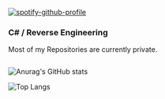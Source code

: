 [![spotify-github-profile](https://spotify-github-profile.vercel.app/api/view?uid=e46w8e2q90chkbupuypk47kw0&cover_image=true&theme=novatorem&align=right)](https://spotify-github-profile.vercel.app/api/view?uid=e46w8e2q90chkbupuypk47kw0&redirect=true)

### C# / Reverse Engineering

Most of my Repositories are currently private.

<a href="https://github.com/xDecider/">
<img alt="" src="https://komarev.com/ghpvc/?username=xDecider&style=flat-square">
</a>

![Anurag's GitHub stats](https://github-readme-stats.vercel.app/api?username=xDecider&count_private=true&show_icons=true&bg_color=121212&title_color=ff0000&text_color=cccccc&icon_color=bf0808&border_color=ff0000)

![Top Langs](https://github-readme-stats.vercel.app//api/top-langs/?username=xDecider&count_private=true&show_icons=true&bg_color=121212&title_color=ff0000&text_color=cccccc&icon_color=bf0808&border_color=ff0000)
